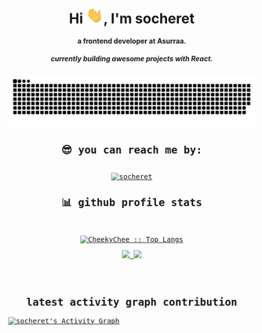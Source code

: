 <div align="center">
<h1 align="center">Hi <img width="35" src="https://github.com/CheekyChee/CheekyChee/blob/main/img/waving.gif">, I'm socheret</h1>
<h4 align="center">a frontend developer at Asurraa.</h4>
<h5 align="center">currently building awesome projects with React.</h5>

</div>

<div align="center">
  <a href="https://github.com/CheekyChee">
  <img  src="https://github.com/CheekyChee/CheekyChee/blob/main/img/grid-snake.svg"
       alt="snake" /></a>
</div>

  <samp>
    <h2 align="center">😎 you can reach me by:</h2>
    <p align="center">
      <br/>
      <a href="https://www.linkedin.com/in/chhay-socheret/" target="blank"><img align="center"
         src="https://img.shields.io/badge/linkedin-%231DA1F2.svg?style=for-the-badge&logo=linkedin&logoColor=white"
         alt="socheret" height="30"/></a>

  </samp>
</div>
</div>

<div> 
  
  <div>
    <h2 align="center"> 📊 github profile stats </h2>
      <br/>
        <p align="center">
          <a href="https://github.com/CheekyChee/">
          <img src="https://github-readme-stats.vercel.app/api/top-langs/?username=CheekyChee&langs_count=6&theme=gruvbox&layout=compact&hide_border=true" alt="CheekyChee :: Top Langs" /></a>
        </p>
        <p align="center">
          <a href="https://github.com/CheekyChee/">
          <img width="49.5%" src="https://github-readme-stats.vercel.app/api?username=CheekyChee&show_icons=true&theme=gruvbox&hide_border=true" />
          <img width="49.5%" src="https://github-readme-streak-stats.herokuapp.com/?user=CheekyChee&theme=gruvbox&hide_border=true" />
          </a>
       </p>
     <br>
  </div>    
</div>

<div>
  <br/>
  <h2 align="center"> latest activity graph contribution </h2>
<a href="https://github.com/ashutosh00710/github-readme-activity-graph"><img alt="socheret's Activity Graph" src="https://activity-graph.herokuapp.com/graph/?username=CheekyChee&bg_color=000&color=fff&line=00E676&point=fff&hide_border=true" /></a>
</div>
